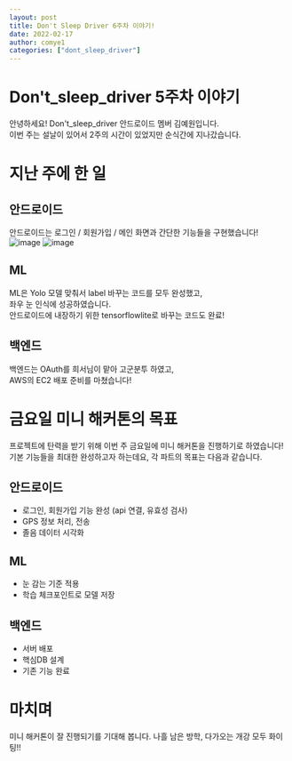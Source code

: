```yaml
---
layout: post
title: Don't Sleep Driver 6주차 이야기!
date: 2022-02-17
author: comye1
categories: ["dont_sleep_driver"]
---
```


# Don't_sleep_driver 5주차 이야기

안녕하세요! Don't_sleep_driver 안드로이드 멤버 김예원입니다.  
이번 주는 설날이 있어서 2주의 시간이 있었지만 순식간에 지나갔습니다.  

# 지난 주에 한 일

## 안드로이드

안드로이드는 로그인 / 회원가입 / 메인 화면과 간단한 기능들을 구현했습니다!
![image](https://user-images.githubusercontent.com/50735594/154389741-c33c7c5c-956b-44e4-a8b5-5c68047559c4.png)
![image](https://user-images.githubusercontent.com/50735594/154389788-0ff294e6-8b80-4e05-a28f-42106771e631.png)


## ML

ML은 Yolo 모델 맞춰서 label 바꾸는 코드를 모두 완성했고,  
좌우 눈 인식에 성공하였습니다.     
안드로이드에 내장하기 위한 tensorflowlite로 바꾸는 코드도 완료!   


## 백엔드

백엔드는 OAuth를 희서님이 맡아 고군분투 하였고,   
AWS의 EC2 배포 준비를 마쳤습니다!


# 금요일 미니 해커톤의 목표

프로젝트에 탄력을 받기 위해 이번 주 금요일에 미니 해커톤을 진행하기로 하였습니다!  
기본 기능들을 최대한 완성하고자 하는데요, 각 파트의 목표는 다음과 같습니다.

## 안드로이드

- 로그인, 회원가입 기능 완성 (api 연결, 유효성 검사)
- GPS 정보 처리, 전송
- 졸음 데이터 시각화


## ML

- 눈 감는 기준 적용
- 학습 체크포인트로 모델 저장 

## 백엔드

- 서버 배포
- 핵심DB 설계 
- 기존 기능 완료

# 마치며
미니 해커톤이 잘 진행되기를 기대해 봅니다.
나흘 남은 방학, 다가오는 개강 모두 화이팅!!

